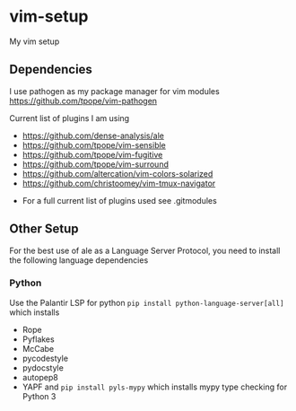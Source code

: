 # vim-setup
My vim setup

## Dependencies
I use pathogen as my package manager for vim modules
https://github.com/tpope/vim-pathogen

Current list of plugins I am using
- https://github.com/dense-analysis/ale
- https://github.com/tpope/vim-sensible
- https://github.com/tpope/vim-fugitive
- https://github.com/tpope/vim-surround
- https://github.com/altercation/vim-colors-solarized
- https://github.com/christoomey/vim-tmux-navigator

* For a full current list of plugins used see .gitmodules

## Other Setup
For the best use of ale as a Language Server Protocol, you need to install the
following language dependencies

### Python
Use the Palantir LSP for python
`pip install python-language-server[all]`
which installs
- Rope
- Pyflakes
- McCabe
- pycodestyle
- pydocstyle
- autopep8
- YAPF
and `pip install pyls-mypy`
which installs mypy type checking for Python 3
